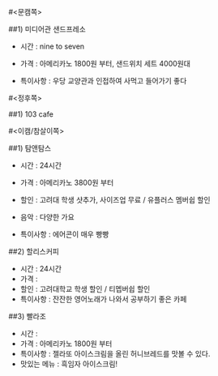 #<문캠쪽>

##1) 미디어관 샌드프레소

- 시간 : nine to seven

- 가격 : 아메리카노 1800원 부터, 샌드위치 세트 4000원대

- 특이사항 : 우당 교양관과 인접하여 사먹고 들어가기 좋다


#<정후쪽>

##1) 103 cafe


#<이캠/참살이쪽>

##1) 탐앤탐스

- 시간 : 24시간

- 가격 : 아메리카노 3800원 부터

- 할인 : 고려대 학생 샷추가, 사이즈업 무료 / 유플러스 멤버쉽 할인

- 음악 : 다양한 가요

- 특이사항 : 에어콘이 매우 빵빵

##2) 할리스커피 

- 시간 : 24시간
- 가격 :
- 할인 : 고려대학교 학생 할인 / 티멥버쉽 할인
- 특이사항 : 잔잔한 영어노래가 나와서 공부하기 좋은 카페

##3) 빨라조
- 시간 :
- 가격 : 아메리카노 1800원 부터
- 특이사항 : 젤라또 아이스크림을 올린 허니브레드를 맛볼 수 있다.
- 맛있는 메뉴 : 흑임자 아이스크림! 